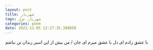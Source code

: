 ```yaml
---
layout: post
title: شهریار
tags: شهریار غزل
categories: poem
date: 2022-11-05 12:27:35.398850
---
```


با عشق زادم ای دل با عشق میرم ای جان / من بیش از این اسیر زندان تن نباشم